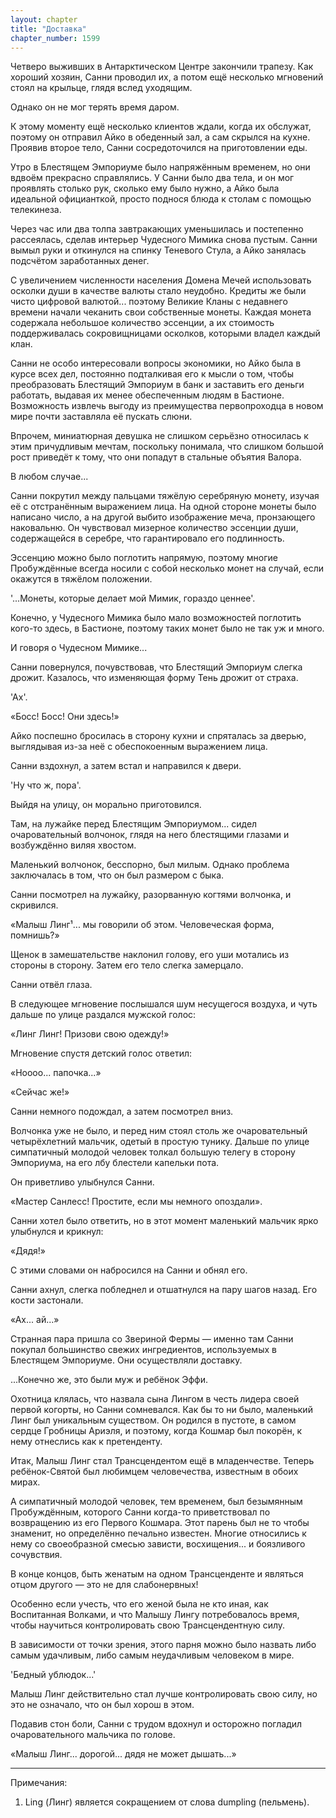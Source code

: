 ```yaml
---
layout: chapter
title: "Доставка"
chapter_number: 1599
---
```




Четверо выживших в Антарктическом Центре закончили трапезу. Как хороший хозяин, Санни проводил их, а потом ещё несколько мгновений стоял на крыльце, глядя вслед уходящим.

Однако он не мог терять время даром.

К этому моменту ещё несколько клиентов ждали, когда их обслужат, поэтому он отправил Айко в обеденный зал, а сам скрылся на кухне. Проявив второе тело, Санни сосредоточился на приготовлении еды.

Утро в Блестящем Эмпориуме было напряжённым временем, но они вдвоём прекрасно справлялись. У Санни было два тела, и он мог проявлять столько рук, сколько ему было нужно, а Айко была идеальной официанткой, просто поднося блюда к столам с помощью телекинеза.

Через час или два толпа завтракающих уменьшилась и постепенно рассеялась, сделав интерьер Чудесного Мимика снова пустым. Санни вымыл руки и откинулся на спинку Теневого Стула, а Айко занялась подсчётом заработанных денег.

С увеличением численности населения Домена Мечей использовать осколки души в качестве валюты стало неудобно. Кредиты же были чисто цифровой валютой... поэтому Великие Кланы с недавнего времени начали чеканить свои собственные монеты. Каждая монета содержала небольшое количество эссенции, а их стоимость поддерживалась сокровищницами осколков, которыми владел каждый клан.

Санни не особо интересовали вопросы экономики, но Айко была в курсе всех дел, постоянно подталкивая его к мысли о том, чтобы преобразовать Блестящий Эмпориум в банк и заставить его деньги работать, выдавая их менее обеспеченным людям в Бастионе. Возможность извлечь выгоду из преимущества первопроходца в новом мире почти заставляла её пускать слюни.

Впрочем, миниатюрная девушка не слишком серьёзно относилась к этим причудливым мечтам, поскольку понимала, что слишком большой рост приведёт к тому, что они попадут в стальные объятия Валора.

В любом случае...

Санни покрутил между пальцами тяжёлую серебряную монету, изучая её с отстранённым выражением лица. На одной стороне монеты было написано число, а на другой выбито изображение меча, пронзающего наковальню. Он чувствовал мизерное количество эссенции души, содержащейся в серебре, что гарантировало его подлинность.

Эссенцию можно было поглотить напрямую, поэтому многие Пробуждённые всегда носили с собой несколько монет на случай, если окажутся в тяжёлом положении.

'...Монеты, которые делает мой Мимик, гораздо ценнее'.

Конечно, у Чудесного Мимика было мало возможностей поглотить кого-то здесь, в Бастионе, поэтому таких монет было не так уж и много.

И говоря о Чудесном Мимике...

Санни повернулся, почувствовав, что Блестящий Эмпориум слегка дрожит. Казалось, что изменяющая форму Тень дрожит от страха.

'Ах'.

«Босс! Босс! Они здесь!»

Айко поспешно бросилась в сторону кухни и спряталась за дверью, выглядывая из-за неё с обеспокоенным выражением лица.

Санни вздохнул, а затем встал и направился к двери.

'Ну что ж, пора'.

Выйдя на улицу, он морально приготовился.

Там, на лужайке перед Блестящим Эмпориумом... сидел очаровательный волчонок, глядя на него блестящими глазами и возбуждённо виляя хвостом.

Маленький волчонок, бесспорно, был милым. Однако проблема заключалась в том, что он был размером с быка.

Санни посмотрел на лужайку, разорванную когтями волчонка, и скривился.

«Малыш Линг¹... мы говорили об этом. Человеческая форма, помнишь?»

Щенок в замешательстве наклонил голову, его уши мотались из стороны в сторону. Затем его тело слегка замерцало.

Санни отвёл глаза.

В следующее мгновение послышался шум несущегося воздуха, и чуть дальше по улице раздался мужской голос:

«Линг Линг! Призови свою одежду!»

Мгновение спустя детский голос ответил:

«Ноооо... папочка...»

«Сейчас же!»

Санни немного подождал, а затем посмотрел вниз.

Волчонка уже не было, и перед ним стоял столь же очаровательный четырёхлетний мальчик, одетый в простую тунику. Дальше по улице симпатичный молодой человек толкал большую телегу в сторону Эмпориума, на его лбу блестели капельки пота.

Он приветливо улыбнулся Санни.

«Мастер Санлесс! Простите, если мы немного опоздали».

Санни хотел было ответить, но в этот момент маленький мальчик ярко улыбнулся и крикнул:

«Дядя!»

С этими словами он набросился на Санни и обнял его.

Санни ахнул, слегка побледнел и отшатнулся на пару шагов назад. Его кости застонали.

«Ах... ай...»

Странная пара пришла со Звериной Фермы — именно там Санни покупал большинство свежих ингредиентов, используемых в Блестящем Эмпориуме. Они осуществляли доставку.

...Конечно же, это были муж и ребёнок Эффи.

Охотница клялась, что назвала сына Лингом в честь лидера своей первой когорты, но Санни сомневался. Как бы то ни было, маленький Линг был уникальным существом. Он родился в пустоте, в самом сердце Гробницы Ариэля, и поэтому, когда Кошмар был покорён, к нему отнеслись как к претенденту.

Итак, Малыш Линг стал Трансцендентом ещё в младенчестве. Теперь ребёнок-Святой был любимцем человечества, известным в обоих мирах.

А симпатичный молодой человек, тем временем, был безымянным Пробуждённым, которого Санни когда-то приветствовал по возвращению из его Первого Кошмара. Этот парень был не то чтобы знаменит, но определённо печально известен. Многие относились к нему со своеобразной смесью зависти, восхищения... и боязливого сочувствия.

В конце концов, быть женатым на одном Трансценденте и являться отцом другого — это не для слабонервных!

Особенно если учесть, что его женой была не кто иная, как Воспитанная Волками, и что Малышу Лингу потребовалось время, чтобы научиться контролировать свою Трансцендентную силу.

В зависимости от точки зрения, этого парня можно было назвать либо самым удачливым, либо самым неудачливым человеком в мире.

'Бедный ублюдок...'

Малыш Линг действительно стал лучше контролировать свою силу, но это не означало, что он был хорош в этом.

Подавив стон боли, Санни с трудом вдохнул и осторожно погладил очаровательного мальчика по голове.

«Малыш Линг... дорогой... дядя не может дышать...»

***

Примечания:

1. Ling (Линг) является сокращением от слова dumpling (пельмень).

